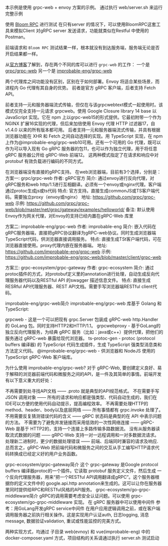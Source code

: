 本示例是使用 grpc-web + envoy 方案的示例。
通过执行 web/server.sh 来运行完整示例



使用 [Bloom RPC](https://github.com/bloomrpc/bloomrpc/releases) 进行测试
在只有server 的情况下，可以使用BloomRPC这套工具来模拟Client 对gRPC server 发送请求，功能就类似在Restful 中使用的Postman。

前端请求和 `Bloom RPC` 测试结果一样，根本就没有到达服务端，服务端无论是否开启结果都一样。

从[官方博客](https://grpc.io/blog/state-of-grpc-web/)了解到，存在两个不同的库可以进行 `grpc-web` 的工作：
一个是 [grpc/grpc-web](https://github.com/grpc/grpc-web) 另一个是 [improbable-eng/grpc-web](https://github.com/improbable-eng/grpc-web)

两个代理库之间功能没有区别，区别在于如何部署。Envoy 将适合某些场景，而进程内 Go 代理有其自身的优势。
前者是官方 gRPC 客户端，后者支持 Fetch API。

前者支持一元和服务器端流式传输，但仅在与该grpcwebtext模式一起使用时。该模式仅完全支持一元请求 grpcweb。使用 Google Closure library 14 base 以 JavaScript 实现。它在 npm 上以grpc-web15的形式提供。它最初附带一个作为 NGINX 扩展16实现的代理，但后来加倍使用 Envoy 代理 HTTP 过滤器17，自 v1.4.0 以来的所有版本都可用。
后者支持一元和服务器端流式传输，并具有根据浏览器功能在 XHR 和 Fetch 之间自动选择的实现。用 TypeScript 实现，在 npm 上作为@improbable-eng/grpc-web10可用。还有一个可用的 Go 代理，既可以作为可以导入现有 Go gRPC 服务器的包11，也可以作为独立代理，用于将任意 gRPC 服务器公开给 gRPC-Web 前端12。
这两种模式指定了在请求和响应中对 protobuf 有效负载进行编码的不同方式。

在浏览器端没有直接的gRPC支持。
在web浏览器端，目前有3个选择，分别是：
方案一: grpc/grpc-web
作者:   gRPC官方
简介:   通过envoy进行反向代理，对gRPC服务和web http/1.1进行互相翻译。必须有一个envoy或nginx代理。客户端通过protoc生成js或ts代码
特点:   官方支持。直接生成commonJS或TS客户端代码。需要独立proxy（envoy或nginx）
地址:   https://github.com/grpc/grpc-web
示例:   https://github.com/grpc/grpc-web/blob/master/net/grpc/gateway/examples/helloworld/
备注:   默认使用Envoy作为网关代理，对Envoy的支持已经内置在gRPC-Web 库里

方案二: improbable-eng/grpc-web
作者:	improbable-eng
简介:	嵌入代码在gRPC服务器端，直接把gRPC协议翻译为gRPC-web协议。同时生成浏览器端TypeScript代码，供浏览器直接调用服务。
特点:	直接生成TSt客户端代码，可在浏览器直接使用。proxy代理内嵌在服务器端。
地址:   https://github.com/improbable-eng/grpc-web
示例:   https://github.com/improbable-eng/grpc-web/blob/master/client/grpc-web


方案三: grpc-ecosystem/grpc-gateway
作者:	grpc-ecosystem
简介:	通过protoc插件的方式，对protobuf定义里的annotation进行处理，自动生成反向代理服务器代码以及RESTful API 的swagger 描述信息文件。
特点:	直接生成RESRful API代理服务器、REST API文档。需要手写浏览器端RESTful client代码。


improbable-eng/grpc-web简介
improbable-eng/grpc-web 库基于 Golang 和 TypeScript:

grpcweb - 这是一个可以把现有 grpc.Server 包装成 gRPC-web http.Handler 的 GoLang 包。同时支持HTTP2和HTTP/1.1。
grpcwebproxy - 基于GoLang的独立反向代理服务，为经典 gRPC 服务（比如：java或c++）提供代理，把他们的服务通过 gRPC-web 暴露给现代浏览器。
ts-protoc-gen - protoc (protocol buffers 编译器) 的 TypeScript 代码生成插件，生成 TypeScript 强类型消息类和方法定义代码。
@improbable-eng/grpc-web - 供浏览器和 NodeJS 使用的 TypeScript gRPC-Web 客户端库。

为什么使用 improbable-eng/grpc-web?
对于 gRPC-Web, 要创建定义良好、易于解释的浏览器前端代码和微服务之间的API，是一件及其简单的事情。前端开发有以下意义重大的好处：

不再需要到处寻找API文档 —— .proto 就是典型的API规范格式。
不在需要手写 JSON 调用对象 —— 所有的请求和响应都是强类型、代码自动生成的，我们在IDE可以方便的使用代码自动提示，提高编程效率。
不再需要处理HTTP的method、header、body以及底层网络 —— 所有事情都有 grpc.invoke 处理了。
不用需要反复猜测错误代码的含义 —— gRPC 状态码是典型的在 API 中表示问题的方法。
不需要为了避免并发链接而采用低效的一次性网络连接 —— gRPC-Web 是基于 HTTP2的，支持一个连接上多路传输多路数据流。
没有从服务器读取流式数据的问题 —— gRPC-Web 支持一对一远程调用和一对多数据流请求。
处理新二进制时，更少的数据处理错误 —— 前端、后端同时兼容的请求及响应.
总而言之，gRPC-Web 把前端代码和微服务之间的交互从手工编写HTTP请求代码转换成已经定义好的用户业务函数。



grpc-ecosystem/grpc-gateway简介
这个 grpc-gateway 是Google protocol buffers 编译器protoc的一个插件。它读取 protobuf 服务定义文件，然后生成 一个反向代理服务器，用来“把一个RESTful API调用翻译成gRPC”。这个服务器根据你的定义文件中的 google.api.http annotation来生成的。这可以让你在服务器里同时提供给RPC和RESTful风格的API服务。
grpc-ecosystem/go-grpc-middleware简介
gRPC的调用需要考虑安全认证问题。可以使用 grpc-ecosystem/go-grpc-middleware 实现。
在 gRPC 服务器中可以使用中间件 参考：用GoLang开发gRPC service中间件 在用户应用逻辑调用之前，或在客户端调用服务器之前执行相关操作。这是实现用户认证auth, 日志logging, 消息message, 数据验证validation, 重试或性能监控的完美方式。


两种实现方式，均通过 子目录 web(evnoy) 和 vue(improbable-eng) 中的 docker-composer.yaml 方式，项目结构的关系请通过执行 server.sh 测试启动
